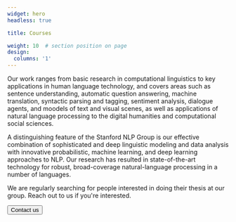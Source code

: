 ```yaml
---
widget: hero
headless: true

title: Courses

weight: 10  # section position on page
design:
  columns: '1'
---
```

<p class="overline"><p/>

Our work ranges from basic research in computational linguistics to key applications in human language technology, and covers areas such as sentence understanding, automatic question answering, machine translation, syntactic parsing and tagging, sentiment analysis, dialogue agents, and moodels of text and visual scenes, as well as applications of natural language processing to the digital humanities and computational social sciences.

A distinguishing feature of the Stanford NLP Group is our effective combination of sophisticated and deep linguistic modeling and data analysis with innovative probabilistic, machine learning, and deep learning approaches to NLP. Our research has resulted in state-of-the-art technology for robust, broad-coverage natural-language processing in a number of languages.

We are regularly searching for people interested in doing their thesis at our group. Reach out to us if you're interested.

<div class="contact-wrapper">
  <button class="contact-field contact-us" onclick="location.href='mailto:example@hu-berlin.de';" target="_blank">Contact us</button>
</div>
